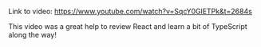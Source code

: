 Link to video: https://www.youtube.com/watch?v=SqcY0GlETPk&t=2684s

This video was a great help to review React and learn a bit of TypeScript along the way!
